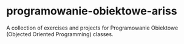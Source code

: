 # programowanie-obiektowe-ariss
A collection of exercises and projects for Programowanie Obiektowe (Objected Oriented Programming) classes.
